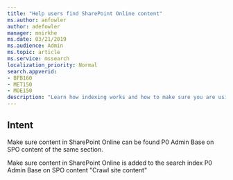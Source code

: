 ```yaml
---
title: "Help users find SharePoint Online content"
ms.author: anfowler
author: adefowler
manager: mnirkhe
ms.date: 03/21/2019
ms.audience: Admin
ms.topic: article
ms.service: mssearch
localization_priority: Normal
search.appverid:
- BFB160
- MET150
- MOE150
description: "Learn how indexing works and how to make sure you are using SharePoint as a content source."
---
```


## Intent
Make sure content in SharePoint Online can be found	P0	Admin	Base on SPO content of the same section.

Make sure content in SharePoint Online is added to the search index	P0	Admin	Base on SPO content "Crawl site content"